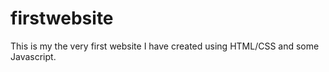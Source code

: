 # firstwebsite
This is my the very first website I have created using HTML/CSS and some Javascript.
